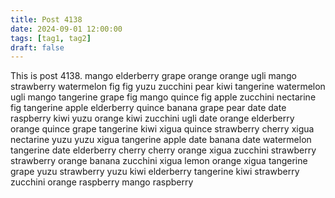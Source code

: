 ```yaml
---
title: Post 4138
date: 2024-09-01 12:00:00
tags: [tag1, tag2]
draft: false
---
```

This is post 4138.
mango
elderberry
grape
orange
orange
ugli
mango
strawberry
watermelon
fig
fig
yuzu
zucchini
pear
kiwi
tangerine
watermelon
ugli
mango
tangerine
grape
fig
mango
quince
fig
apple
zucchini
nectarine
fig
tangerine
apple
elderberry
quince
banana
grape
pear
date
date
raspberry
kiwi
yuzu
orange
kiwi
zucchini
ugli
date
orange
elderberry
orange
quince
grape
tangerine
kiwi
xigua
quince
strawberry
cherry
xigua
nectarine
yuzu
yuzu
xigua
tangerine
apple
date
banana
date
watermelon
tangerine
date
elderberry
cherry
cherry
orange
xigua
zucchini
strawberry
strawberry
orange
banana
zucchini
xigua
lemon
orange
xigua
tangerine
grape
yuzu
strawberry
yuzu
kiwi
elderberry
tangerine
kiwi
strawberry
zucchini
orange
raspberry
mango
raspberry
